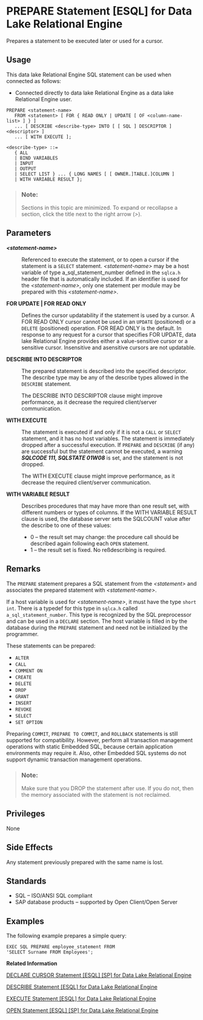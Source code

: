 <!-- loioa621eea184f210159e6ef52c2216ba0b -->

# PREPARE Statement \[ESQL\] for Data Lake Relational Engine

Prepares a statement to be executed later or used for a cursor.



<a name="loioa621eea184f210159e6ef52c2216ba0b__section_ovp_dvr_znb"/>

## Usage

This data lake Relational Engine SQL statement can be used when connected as follows:

-   Connected directly to data lake Relational Engine as a data lake Relational Engine user.



```
PREPARE <statement-name> 
   FROM <statement> [ FOR { READ ONLY | UPDATE [ OF <column-name-list> ] } ] 
   ... [ DESCRIBE <describe-type> INTO [ [ SQL ] DESCRIPTOR ] <descriptor> ]
   ... [ WITH EXECUTE ];
```

```
<describe-type> ::=
   { ALL 
   | BIND VARIABLES
   | INPUT 
   | OUTPUT 
   | SELECT LIST } ... { LONG NAMES [ [ OWNER.]TABLE.]COLUMN ] 
   | WITH VARIABLE RESULT };
```



> ### Note:  
> Sections in this topic are minimized. To expand or recollapse a section, click the title next to the right arrow \(*\>*\).



<a name="loioa621eea184f210159e6ef52c2216ba0b__IQ_Parameters"/>

## Parameters


<dl>
<dt><b>

*<statement-name\>*

</b></dt>
<dd>

Referenced to execute the statement, or to open a cursor if the statement is a `SELECT` statement. *<statement-name\>* may be a host variable of type a\_sql\_statement\_number defined in the `sqlca.h` header file that is automatically included. If an identifier is used for the *<statement-name\>*, only one statement per module may be prepared with this *<statement-name\>*.



</dd><dt><b>

FOR UPDATE | FOR READ ONLY

</b></dt>
<dd>

Defines the cursor updatability if the statement is used by a cursor. A FOR READ ONLY cursor cannot be used in an `UPDATE` \(positioned\) or a `DELETE` \(positioned\) operation. FOR READ ONLY is the default. In response to any request for a cursor that specifies FOR UPDATE, data lake Relational Engine provides either a value-sensitive cursor or a sensitive cursor. Insensitive and asensitive cursors are not updatable.



</dd><dt><b>

DESCRIBE INTO DESCRIPTOR

</b></dt>
<dd>

The prepared statement is described into the specified descriptor. The describe type may be any of the describe types allowed in the `DESCRIBE` statement.

The DESCRIBE INTO DESCRIPTOR clause might improve performance, as it decrease the required client/server communication.



</dd><dt><b>

WITH EXECUTE

</b></dt>
<dd>

The statement is executed if and only if it is not a `CALL` or `SELECT` statement, and it has no host variables. The statement is immediately dropped after a successful execution. If `PREPARE` and `DESCRIBE` \(if any\) are successful but the statement cannot be executed, a warning ***SQLCODE 111, SQLSTATE 01W08*** is set, and the statement is not dropped.

The WITH EXECUTE clause might improve performance, as it decrease the required client/server communication.



</dd><dt><b>

WITH VARIABLE RESULT

</b></dt>
<dd>

Describes procedures that may have more than one result set, with different numbers or types of columns. If the WITH VARIABLE RESULT clause is used, the database server sets the SQLCOUNT value after the describe to one of these values:

-   0 – the result set may change: the procedure call should be described again following each `OPEN` statement.
-   1 – the result set is fixed. No reßdescribing is required.



</dd>
</dl>



<a name="loioa621eea184f210159e6ef52c2216ba0b__IQ_Usage"/>

## Remarks

The `PREPARE` statement prepares a SQL statement from the *<statement\>* and associates the prepared statement with *<statement-name\>*.

If a host variable is used for *<statement-name\>*, it must have the type `short int`. There is a typedef for this type in `sqlca.h` called `a_sql_statement_number`. This type is recognized by the SQL preprocessor and can be used in a `DECLARE` section. The host variable is filled in by the database during the `PREPARE` statement and need not be initialized by the programmer.

These statements can be prepared:

-   `ALTER`
-   `CALL`
-   `COMMENT ON`
-   `CREATE`
-   `DELETE`
-   `DROP`
-   `GRANT`
-   `INSERT`
-   `REVOKE`
-   `SELECT`
-   `SET OPTION`

Preparing `COMMIT`, `PREPARE TO COMMIT`, and `ROLLBACK` statements is still supported for compatibility. However, perform all transaction management operations with static Embedded SQL, because certain application environments may require it. Also, other Embedded SQL systems do not support dynamic transaction management operations.

> ### Note:  
> Make sure that you DROP the statement after use. If you do not, then the memory associated with the statement is not reclaimed.



<a name="loioa621eea184f210159e6ef52c2216ba0b__IQ_Permissions"/>

## Privileges

None



<a name="loioa621eea184f210159e6ef52c2216ba0b__IQ_Side_Effects"/>

## Side Effects

Any statement previously prepared with the same name is lost.



<a name="loioa621eea184f210159e6ef52c2216ba0b__IQ_Standards"/>

## Standards

-   SQL – ISO/ANSI SQL compliant
-   SAP database products – supported by Open Client/Open Server



<a name="loioa621eea184f210159e6ef52c2216ba0b__IQ_Examples"/>

## Examples

The following example prepares a simple query:

```
EXEC SQL PREPARE employee_statement FROM
'SELECT Surname FROM Employees';
```

**Related Information**  


[DECLARE CURSOR Statement \[ESQL\] \[SP\] for Data Lake Relational Engine](declare-cursor-statement-esql-sp-for-data-lake-relational-engine-a61ac0b.md "Declares a cursor. Cursors are the primary means for manipulating the results of queries.")

[DESCRIBE Statement \[ESQL\] for Data Lake Relational Engine](describe-statement-esql-for-data-lake-relational-engine-a61bb2c.md "Gets information about the host variables required to store data retrieved from the database or host variables used to pass data to the database.")

[EXECUTE Statement \[ESQL\] for Data Lake Relational Engine](execute-statement-esql-for-data-lake-relational-engine-a774406.md "Executes a SQL statement.")

[OPEN Statement \[ESQL\] \[SP\] for Data Lake Relational Engine](open-statement-esql-sp-for-data-lake-relational-engine-a6215ad.md "Opens a previously declared cursor to access information from the database.")

